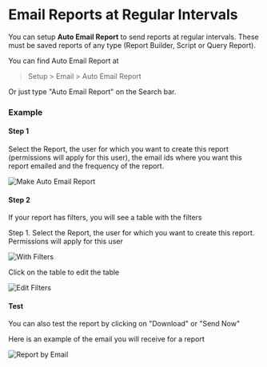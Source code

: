 # Email Reports at Regular Intervals

You can setup **Auto Email Report** to send reports at regular intervals. These must be saved reports of any type (Report Builder, Script or Query Report).

You can find Auto Email Report at

> Setup > Email > Auto Email Report

Or just type "Auto Email Report" on the Search bar.

### Example

#### Step 1

Select the Report, the user for which you want to create this report (permissions will apply for this user), the email ids where you want this report emailed and the frequency of the report.

<img class="screenshot" alt="Make Auto Email Report" src="{{docs_base_url}}/assets/img/setup/email/auto-email-1.png">

#### Step 2

If your report has filters, you will see a table with the filters

Step 1. Select the Report, the user for which you want to create this report. Permissions will apply for this user

<img class="screenshot" alt="With Filters" src="{{docs_base_url}}/assets/img/setup/email/auto-email-2.png">

Click on the table to edit the table

<img class="screenshot" alt="Edit Filters" src="{{docs_base_url}}/assets/img/setup/email/auto-email-3.png">

#### Test

You can also test the report by clicking on "Download" or "Send Now"

Here is an example of the email you will receive for a report

<img class="screenshot" alt="Report by Email" src="{{docs_base_url}}/assets/img/setup/email/auto-email-4.png">

